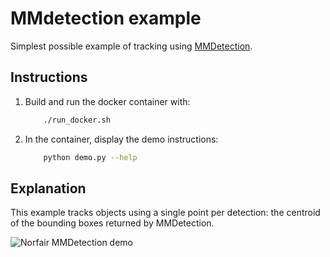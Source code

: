 # MMdetection example

Simplest possible example of tracking using [MMDetection](https://github.com/open-mmlab/mmdetection).

## Instructions


1. Build and run the docker container with:
    ```bash
        ./run_docker.sh
    ``` 

4. In the container, display the demo instructions: 
    ```bash
        python demo.py --help 
    ``` 

## Explanation

This example tracks objects using a single point per detection: the centroid of the bounding boxes returned by MMDetection.

![Norfair MMDetection demo](../../docs/traffic_mmdet.gif)